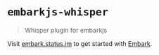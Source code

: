 # `embarkjs-whisper`

> Whisper plugin for embarkjs

Visit [embark.status.im](https://embark.status.im/) to get started with
[Embark](https://github.com/embark-framework/embark).
